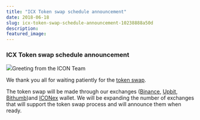 ```yaml
---
title: "ICX Token swap schedule announcement"
date: 2018-06-18
slug: icx-token-swap-schedule-announcement-10238888a50d
description:
featured_image:
---
```


### ICX Token swap schedule announcement

![](https://cdn-images-1.medium.com/max/800/0*564-L6qEWq6RTRV7)Greeting from the ICON Team

We thank you all for waiting patiently for the [token swap](https://medium.com/helloiconworld/token-swap-status-update-9a41c8448006).

The token swap will be made through our exchanges ([Binance](https://www.binance.com/), [Upbit](https://upbit.com/home), [Bithumb](https://www.bithumb.com/?bsid=E170322_s3&utm_source=google&utm_medium=cpc&utm_campaign=kr&utm_term=QLTTJA&gclid=EAIaIQobChMI9Zia1KTc2wIVziMrCh3iuwu_EAAYASAAEgL6vvD_BwE))and [ICONex](https://chrome.google.com/webstore/detail/iconex-beta/flpiciilemghbmfalicajoolhkkenfel?hl=en) wallet. We will be expanding the number of exchanges that will support the token swap process and will announce them when ready.

